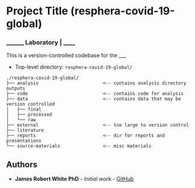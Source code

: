 # Project Title (resphera-covid-19-global)
### ______ Laboratory | ____
This is a version-controlled codebase for the ___

* Top-level directory: `resphera-covid-19-global/`
```
./resphera-covid-19-global/
├── analysis                        <-- contains analysis directory outputs
├── code                            <-- contains code for analysis
├── data                            <-- contains data that may be version controlled
│   ├── final
│   ├── processed
│   └── raw
├── external                        <-- too large to version control
├── literature
├── reports                         <-- dir for reports and presentations
└── source-materials                <-- misc materials
```

## Authors

* **James Robert White PhD** - *Initial work* - [GitHub](https://github.com/resphera-jrwhite)


